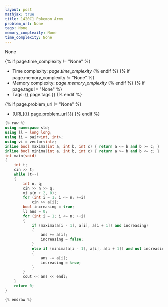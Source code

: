 ```yaml
---
layout: post
mathjax: true
title: 1420C1 Pokemon Army
problem_url: None
tags: None
memory_complexity: None
time_complexity: None
---
```


None


{% if page.time_complexity != "None" %}
- Time complexity: ${{ page.time_complexity }}$
{% endif %}
{% if page.memory_complexity != "None" %}
- Memory complexity: ${{ page.memory_complexity }}$
{% endif %}
{% if page.tags != "None" %}
- Tags: {{ page.tags }}
{% endif %}

{% if page.problem_url != "None" %}
- [URL]({{ page.problem_url }})
{% endif %}

```cpp
{% raw %}
using namespace std;
using ll = long long;
using ii = pair<int, int>;
using vi = vector<int>;
inline bool maxima(int a, int b, int c) { return a <= b and b >= c; }
inline bool minima(int a, int b, int c) { return a >= b and b <= c; }
int main(void)
{
    int t;
    cin >> t;
    while (t--)
    {
        int n, q;
        cin >> n >> q;
        vi a(n + 2, 0);
        for (int i = 1; i <= n; ++i)
            cin >> a[i];
        bool increasing = true;
        ll ans = 0;
        for (int i = 1; i <= n; ++i)
        {
            if (maxima(a[i - 1], a[i], a[i + 1]) and increasing)
            {
                ans += a[i];
                increasing = false;
            }
            else if (minima(a[i - 1], a[i], a[i + 1]) and not increasing)
            {
                ans -= a[i];
                increasing = true;
            }
        }
        cout << ans << endl;
    }
    return 0;
}

{% endraw %}
```
